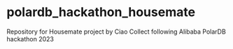 # polardb_hackathon_housemate
Repository for Housemate project by Ciao Collect following Alibaba PolarDB hackathon 2023
